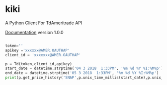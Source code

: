 # kiki
A Python Client For TdAmeritrade API


[Documentation](http://inside.probability.ninja/index.php/2018/07/27/kiki-a-python-client-for-tdameritrade-api/) version 1.0.0


```python

token=''
apikey ='xxxxxx@AMER.OAUTHAP'
client_id = 'xxxxxxx@AMER.OAUTHAP'

p = Td(token,client_id,apikey)
start_date = datetime.strptime('04 3 2018  1:33PM', '%m %d %Y %I:%M%p')
end_date = datetime.strptime('05 3 2018  1:33PM', '%m %d %Y %I:%M%p')
print(p.get_price_history('SNAP',p.unix_time_millis(start_date),p.unix_time_millis(end_date)))
```
